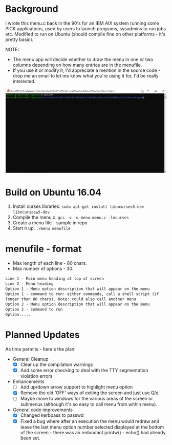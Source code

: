 Background
==========
I wrote this menu.c back in the 90's for an IBM AIX system running some PICK applications, used by users to launch programs, sysadmins to run jobs etc.
Modified to run on Ubuntu (should compile fine on other platforms - it's pretty basic).

NOTE:
 - The menu app will decide whether to draw the menu in one or two columns depending on how many entries are in the menufile.
 - If you use it or modify it, I'd appreciate a mention in the source code - drop me an email to let me know what you're using it for, I'd be really interested.

![](menu-gif2.gif)

Build on Ubuntu 16.04
=====================
1. Install curses libraries: `sudo apt-get install libncurses5-dev libncursesw5-dev`
2. Compile the menu.c: `gcc -v -o menu menu.c -lncurses`
3. Create a menu file - sample in repo
4. Start it up: `./menu menufile`

menufile - format
=================
 - Max length of each line - 80 chars.
 - Max number of options - 30.

```
Line 1 - Main menu heading at top of screen
Line 2 - Menu heading
Option 1 - Menu option description that will appear on the menu
Option 1 - command to run: either commands, call a shell script (if longer than 80 chars). Note: could also call another menu
Option 2 - Menu option description that will appear on the menu
Option 2 - command to run
Option.....
```

Planned Updates
===============
As time permits - here's the plan:
 - General Cleanup
   - [x] Clear up the compilation warnings
   - [x] Add some error checking to deal with the TTY segmentation violation errors
 - Enhancements
   - [ ] Add up/down arrow support to highlight menu option
   - [x] Remove the old 'OFF' ways of exiting the screen and just use Q/q
   - [ ] Maybe move to windows for the various areas of the screen or submenus (although it's so easy to call menu from within menu).
 - General code improvements
   - [x] Changed kerbpass to passwd
   - [x] Fixed a bug where after an execution the menu would redraw and leave the last menu option number selected displayed at the bottom of the screen - there was an redundant printw() - echo() had already been set.
